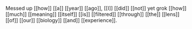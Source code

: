 Messed up [[how]] [[a]] [[year]] [[ago]], [[I]] [[did]] [[not]] yet grok [[how]] [[much]] [[meaning]] [[itself]] [[is]] [[filtered]] [[through]] [[the]] [[lens]] [[of]] [[our]] [[biology]] [[and]] [[experience]]. 
